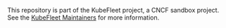 This repository is part of the KubeFleet project, a CNCF sandbox project. See the [KubeFleet Maintainers](https://github.com/kubefleet-dev/kubefleet/blob/main/MAINTAINERS.md) for more information.
